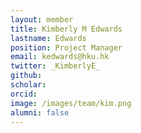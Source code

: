 ```yaml
---
layout: member
title: Kimberly M Edwards
lastname: Edwards
position: Project Manager
email: kedwards@hku.hk
twitter: _KimberlyE_
github:
scholar:
orcid: 
image: /images/team/kim.png 
alumni: false
---
```

